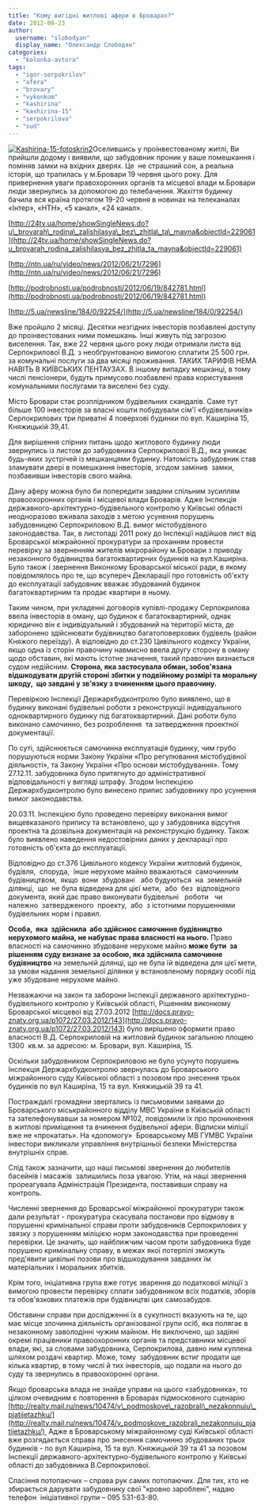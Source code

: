 ```yaml
---
title: "Кому вигідні житлові афери в Броварах?"
date: 2012-08-23
author: 
  username: "slobodyan"
  display_name: "Олександр Слободян"
categories: 
  - "kolonka-avtora"
tags: 
  - "igor-serpokrilov"
  - "afera"
  - "brovary"
  - "vykonkom"
  - "kashirina"
  - "kashirina-15"
  - "serpokrilova"
  - "sud"
---
```


[![](https://mpz.brovary.org/wp-content/uploads/2012/08/Kashirina-15-fotoskrin22.jpg "Kashirina-15-fotoskrin2")](https://mpz.brovary.org/wp-content/uploads/2012/08/Kashirina-15-fotoskrin22.jpg)Оселившись у проінвестованому житлі, Ви прийшли додому і виявили, що забудовник проник у ваше помешкання і поміняв замки на вхідних дверях. Це  не страшний сон, а реальна історія, що трапилась у м.Бровари 19 червня цього року. Для привернення уваги правохоронних органів та місцевої влади м.Бровари люди звернулись за допомогою до телебачення. Жахіття будинку бачила вся країна протягом 19-20 червня в новинах на телеканалах «Інтер», «НТН», «5 канал», «24 канал».

[http://24tv.ua/home/showSingleNews.do?u\_brovarah\_rodina\_zalishilasya\_bez\_zhitla\_ta\_mayna&objectId=229061](http://24tv.ua/home/showSingleNews.do?u_brovarah_rodina_zalishilasya_bez_zhitla_ta_mayna&objectId=229061)

[http://ntn.ua/ru/video/news/2012/06/21/7296](http://ntn.ua/ru/video/news/2012/06/21/7296)

[http://podrobnosti.ua/podrobnosti/2012/06/19/842781.html](http://podrobnosti.ua/podrobnosti/2012/06/19/842781.html)

[http://5.ua/newsline/184/0/92254/](http://5.ua/newsline/184/0/92254/)

Вже пройшло 2 місяці. Десятки незгідних інвесторів позбавлені доступу до проінвестованих ними помешкань. Інші живуть під загрозою виселення. Так, вже 22 червня цього року люди отримали листа від Серпокрилової В.Д. з необґрунтованою вимогою сплатити 25 500 грн. за комунальні послуги за два місяці проживання. ТАКИХ ТАРИФІВ НЕМА НАВІТЬ В КИЇВСЬКИХ ПЕНТАУЗАХ. В іншому випадку мешканці, в тому числі пенсіонери, будуть примусово позбавлені права користування комунальними послугами та виселені без суду.

Місто Бровари стає розплідником будівельних скандалів. Саме тут більше 100 інвесторів за власні кошти побудували сім'ї «будівельників» Серпокрилових три приватні 4 поверхові будинки по вул. Каширіна 15, Княжицькій 39,41.

Для вирішення спірних питань щодо житлового будинку люди звернулись із листом до забудовника Серпокрилової В.Д._,_ яка уникає будь-яких зустрічей із мешканцями будинку. Натомість забудовник став зламувати двері в помешкання інвесторів, згодом замінив  замки, позбавивши інвесторів свого майна.

Дану аферу можна було би попередити завдяки спільним зусиллям правоохоронних органів і місцевої влади Броварів. Адже Інспекція державного-архітектурно-будівельного контролю у Київські області неодноразово вживала заходів з метою усунення порушень забудовницею Серпокриловою В.Д. вимог містобудівного законодавства. Так, в листопаді 2011 року до Інспекції надійшов лист від Броварської міжрайонної прокуратури за проханням провести перевірку за зверненням жителів мікрорайону м.Бровари з приводу незаконного будівництва багатоквартирних будинків на вул.Каширіна. Було також і звернення Виконкому Броварської міської ради, в якому повідомлялось про те, що всупереч Декларації про готовність об'єкту до експлуатації забудовник вважає збудований будинок багатоквартирним та продає квартири в ньому.

Таким чином, при укладенні договорів купівлі-продажу Серпокрилова ввела інвесторів в оману, що будинок є багатоквартирний, однак юридично він є індивідуальний і збудований на території міста, де заборонено здійснювати будівництво багатоповерхових будівель (район Княжого переїзду). А відповідно до ст.230 Цивільного кодексу України, якщо одна із сторін правочину навмисно ввела другу сторону в оману щодо обставин, які мають істотне значення, такий правочин визнається судом недійсним. **Сторона, яка застосувала обман, зобов'язана відшкодувати другій стороні збитки у подвійному розмірі та моральну шкоду,  що завдані у зв'язку з вчиненням цього правочину.**

Перевіркою Інспекції Держархбудконтролю було виявлено, що в будинку виконані будівельні роботи з реконструкції індивідуального одноквартирного будинку під багатоквартирний. Дані роботи було виконано самочинно, без розроблення  та затвердження проектної документації.

По суті, здійснюється самочинна експлуатація будинку, чим грубо порушуються норми Закону України «Про регулювання містобудівної діяльності», та Закону України «Про основи містобудування». Тому 27.12.11. забудовника було притягнуто до адміністративної відповідальності у вигляді штрафу. Згодом Інспекцією Держархбудконтролю було винесено припис забудовнику про усунення вимог законодавства.

20.03.11. Інспекцією було проведено перевірку виконання вимог вищевказаного припису та встановлено, що у забудовника відсутня проектна та дозвільна документація на реконструкцію будинку. Також було виявлено наведення недостовірних даних у декларації про готовність об'єкта до експлуатації.

Відповідно до ст.376 Цивільного кодексу України житловий будинок,  будівля,  споруда,  інше нерухоме майно вважаються  самочинним  будівництвом,  якщо  вони  збудовані   або будуються  на  земельній  ділянці,  що  не була відведена для цієї мети,  або  без  відповідного документа, який дає право виконувати будівельні   роботи   чи  належно  затвердженого  проекту,  або  з істотними порушеннями будівельних норм і правил.

**Особа,  яка  здійснила  або здійснює самочинне будівництво нерухомого майна, не набуває права власності на нього.** Право власності на самочинно збудоване нерухоме майно **може бути  за рішенням суду визнане за особою, яка здійснила самочинне будівництво** на земельній ділянці, що не була їй відведена для цієї мети, за умови надання земельної ділянки у встановленому порядку особі під уже збудоване нерухоме майно.

Незважаючи на закон та заборони Інспекції державного архітектурно-будівельного контролю у Київській області, Рішенням виконкому Броварської місцевої від 27.03.2012 [http://docs.pravo-znaty.org.ua/p1072/27.03.2012/143](http://docs.pravo-znaty.org.ua/p1072/27.03.2012/143) було вирішено оформити право власності В.Д. Серпокриловій на житловий будинок загальною площею 1300  кв.м. за адресою: м. Бровари, вул. Каширіна, 15.

Оскільки забудовником Серпокриловою не було усунуто порушень Інспекція Держархбудконтролю звернулась до Броварського міжрайонного суду Київської області з позовом про знесення трьох будинків по вул Каширіна, 15 та вул. Княжицькій 39 та 41.

Постраждалі громадяни звертались із письмовими заявами до Броварського міськрайонного відділу МВС України в Київській області та зателефонувавши за номером №102, повідомили їх про проникнення в житлові приміщення та вчинення будівельної афери. Відписки міліції вже не «прокатать». На «допомогу»  Броварському МВ ГУМВС України інвестори викликали управління внутрішньої безпеки Міністерства внутрішніх справ.

Слід також зазначити, що наші письмові звернення до любителів басейнів і масажів  залишились поза увагою. Утім, на наші звернення прореагувала Адміністрація Президента, поставивши справу на контроль.

Численні звернення до Броварської міжрайонної прокуратури також дали результат - прокуратура скасувала постанови про відмову в порушенні кримінальної справи проти забудовників Серпокрилових у звязку з порушенням міліцією норм законодавства при проведенні перевірки. Це значить, що найближчим часом проти забудовника буде порушено кримінальну справу, в межах якої потерпілі зможуть пред'явити цивільні позови про відшкодування завданих їм матеріальних і моральних збитків.

Крім того, ініціативна група вже готує зварення до податкової міліції з вимогою провести перевірку сплати забудовником всіх податків, зборів та обов'язкових платежів при будівництві цих самозабудов.

Обставини справи при дослідженні їх в сукупності вказують на те, що має місце злочинна діяльність організованої групи осіб, яка полягає в незаконному заволодінні чужим майном. Не виключено, що задіяні окремі працівники правоохоронних органів та представники місцевої влади, які, за словами забудовника, Серпокрилова, давно ним куплена шляхом роздачі квартир. Може, тому  забудовник встиг продати ще кілька квартир, в тому числі й тих інвесторів, що подали на нього до суду та звернулись в правоохоронні органи.

Якщо броварська влада не знайде управи на цього «забудовника», то цілком очевидним є повторення в Броварах підмосковного сценарію  [http://realty.mail.ru/news/10474/v\_podmoskove\_razobrali\_nezakonnuju\_pjatijetazhku/](http://realty.mail.ru/news/10474/v_podmoskove_razobrali_nezakonnuju_pjatijetazhku/)  Адже в Броварському міжрайонному суді Київської області вже розгядається справа про знесення самочинно збудованих трьох будинків - по вул Каширіна, 15 та вул. Княжицькій 39 та 41 за позовом Інспекції державного-архітектурно-будівельного контролю у Київські області до забудовника В.Серпокрилової.

Спасіння потопаючих – справа рук самих потопаючих. Для тих, хто не збирається дарувати забудовнику свої "кровно зароблені", надаю телефон  ініціативної групи – 095 531-63-80.
